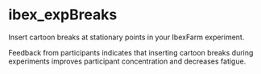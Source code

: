 # ibex_expBreaks
Insert cartoon breaks at stationary points in your IbexFarm experiment.

Feedback from participants indicates that inserting cartoon breaks during experiments improves participant concentration and decreases fatigue.

